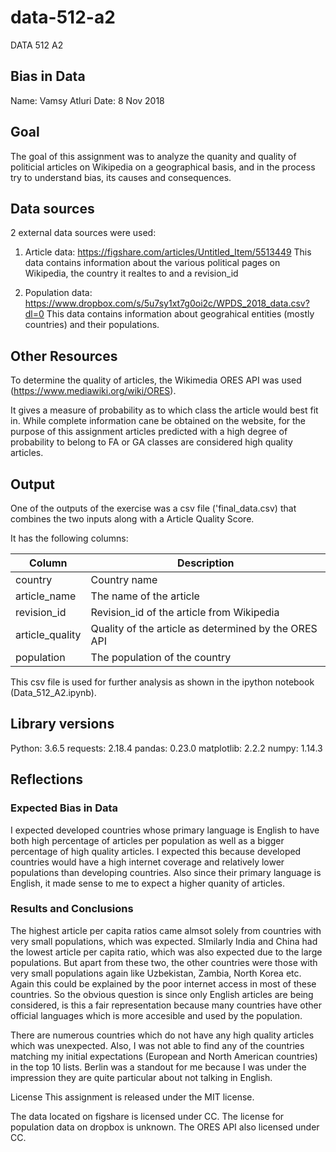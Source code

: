# data-512-a2
DATA 512 A2

## Bias in Data

Name: Vamsy Atluri
Date: 8 Nov 2018

## Goal

The goal of this assignment was to analyze the quanity and quality of politicial articles on Wikipedia on a geographical basis, and in the process try to understand bias, its causes and consequences.

## Data sources

2 external data sources were used:

1. Article data: https://figshare.com/articles/Untitled_Item/5513449 
    This data contains information about the various political pages on Wikipedia, the country it realtes to and a revision_id

2. Population data: https://www.dropbox.com/s/5u7sy1xt7g0oi2c/WPDS_2018_data.csv?dl=0 
    This data contains information about geograhical entities (mostly countries) and their populations.

## Other Resources

To determine the quality of articles, the Wikimedia ORES API was used (https://www.mediawiki.org/wiki/ORES).

It gives a measure of probability as to which class the article would best fit in. While complete information cane be obtained on the website,
for the purpose of this assignment articles predicted with a high degree of probability to belong to FA or GA classes are considered high
quality articles.

## Output

One of the outputs of the exercise was a csv file ('final_data.csv) that combines the two inputs along with a Article Quality Score.

It has the following columns:

| Column | Description |
|--------|-------------|
| country | Country name |
| article_name | The name of the article |
| revision_id | Revision_id of the article from Wikipedia |
| article_quality | Quality of the article as determined by the ORES API |
| population | The population of the country |


This csv file is used for further analysis as shown in the ipython notebook (Data_512_A2.ipynb).

## Library versions

Python: 3.6.5
requests: 2.18.4
pandas: 0.23.0
matplotlib: 2.2.2
numpy: 1.14.3

## Reflections

### Expected Bias in Data

I expected developed countries whose primary language is English to have both high percentage of articles per population 
as well as a bigger percentage of high quality articles. I expected this because developed countries would have a high
internet coverage and relatively lower populations than developing countries. Also since their primary language is English, 
it made sense to me to expect a higher quanity of articles.

### Results and Conclusions

The highest article per capita ratios came almsot solely from countries with very small populations, which was expected. SImilarly 
India and China had the lowest article per capita ratio, which was also expected due to the large populations. But apart from these two, 
the other countries were those with very small populations again like Uzbekistan, Zambia, North Korea etc. Again this could be explained
by the poor internet access in most of these countries. So the obvious question is since only English articles are being considered, is this
a fair representation because many countries have other official languages which is more accesible and used by the population.

There are numerous countries which do not have any high quality articles which was unexpected. Also, I was not able to find any of 
the countries matching my initial expectations (European and North American countries) in the top 10 lists. Berlin was a standout for 
me because I was under the impression they are quite particular about not talking in English.




License
This assignment is released under the MIT license.

The data located on figshare is licensed under CC. 
The license for population data on dropbox is unknown. 
The ORES API also licensed under CC.
